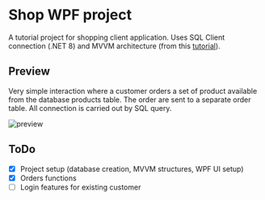 # Shop WPF project

A tutorial project for shopping client application. Uses SQL Client connection (.NET 8) and MVVM architecture (from this [tutorial](https://www.youtube.com/watch?v=dsjTZxIVxxo&t=5s)).

## Preview

Very simple interaction where a customer orders a set of product available from the database products table. The order are sent to a separate order table. All connection is carried out by SQL query.

![preview](https://github.com/user-attachments/assets/b54b332b-8539-42a3-947d-5a067632dbfd)

## ToDo

- [x] Project setup (database creation, MVVM structures, WPF UI setup)
- [x] Orders functions
- [ ] Login features for existing customer
